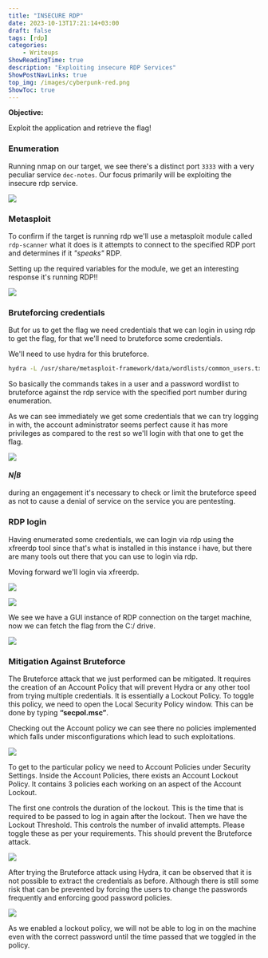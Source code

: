 ```yaml
---
title: "INSECURE RDP"
date: 2023-10-13T17:21:14+03:00
draft: false
tags: [rdp]
categories:
	- Writeups
ShowReadingTime: true
description: "Exploiting insecure RDP Services"
ShowPostNavLinks: true
top_img: /images/cyberpunk-red.png
ShowToc: true
---
```


**Objective:** 

Exploit the application and retrieve the flag!

### Enumeration

Running nmap on our target, we see there's a distinct port `3333` with a very peculiar service `dec-notes`. Our focus primarily will be exploiting the insecure rdp service.

![](https://i.imgur.com/I1s9edD.png)


### Metasploit

To confirm if the target is running rdp we'll use a metasploit module called `rdp-scanner` what it does is it attempts to connect to the specified RDP port and determines if it *"speaks"* RDP. 

Setting up the required variables for the module, we get an interesting response it's running RDP!!

![](https://i.imgur.com/54Cb8jL.png)

### Bruteforcing credentials

But for us to get the flag we need credentials that we can login in using rdp to get the flag, for that we'll need to bruteforce some credentials.

We'll need to use hydra for this bruteforce.

```bash 
hydra -L /usr/share/metasploit-framework/data/wordlists/common_users.txt -P /usr/share/metasploit-framework/data/wordlists/unix_passwords.txt rdp://10.6.23.164:3333 
```

So basically the commands takes in a user and a password wordlist to bruteforce against the rdp service with the specified port number during enumeration.

As we can see immediately we get some credentials that we can try logging in with, the account administrator seems perfect cause it has more privileges as compared to the rest so we'll login with that one to get the flag.

![](https://i.imgur.com/qtz5e8G.png)

#### *N|B* 
during an engagement it's necessary to check or limit the bruteforce speed as not to cause a denial of service on the service you are pentesting.

### RDP login

Having enumerated some credentials, we can login via rdp using the xfreerdp tool since that's what is installed in this instance i have, but there are many tools out there that you can use to login via rdp.

Moving forward we'll login via xfreerdp.

![](https://i.imgur.com/Gp5D6kn.png)

![](https://i.imgur.com/LvnIpr5.png)

We see we have a GUI instance of RDP connection on the target machine, now we can fetch the flag from the C:/ drive.

![](https://i.imgur.com/VWadcyX.png)


### Mitigation Against Bruteforce
The Bruteforce attack that we just performed can be mitigated. It requires the creation of an Account Policy that will prevent Hydra or any other tool from trying multiple credentials. It is essentially a Lockout Policy. To toggle this policy, we need to open the Local Security Policy window. This can be done by typing **“secpol.msc”**. 

Checking out the Account policy we can see there no policies implemented which falls under misconfigurations which lead to such exploitations.

![](https://i.imgur.com/8XxUKeD.png)

To get to the particular policy we need to Account Policies under Security Settings. Inside the Account Policies, there exists an Account Lockout Policy. It contains 3 policies each working on an aspect of the Account Lockout. 

The first one controls the duration of the lockout. This is the time that is required to be passed to log in again after the lockout. Then we have the Lockout Threshold. This controls the number of invalid attempts. Please toggle these as per your requirements. This should prevent the Bruteforce attack.

![](https://i.imgur.com/vNRevnq.png)

After trying the Bruteforce attack using Hydra, it can be observed that it is not possible to extract the credentials as before. Although there is still some risk that can be prevented by forcing the users to change the passwords frequently and enforcing good password policies.

![](https://i.imgur.com/YwhqTHW.png)

As we enabled a lockout policy, we will not be able to log in on the machine even with the correct password until the time passed that we toggled in the policy. 







